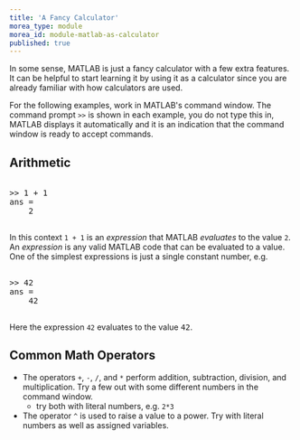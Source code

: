 ```yaml
---
title: 'A Fancy Calculator'
morea_type: module
morea_id: module-matlab-as-calculator
published: true
---
```

In some sense, MATLAB is just a fancy calculator with a few extra
features. It can be helpful to start learning it by using it as a
calculator since you are already familiar with how calculators are
used.

For the following examples, work in MATLAB's command window. The
command prompt <code>>></code> is shown in each example, you do not
type this in, MATLAB displays it automatically and it is an indication
that the command window is ready to accept commands.

## Arithmetic 

<pre class="env-matlab">
<samp>
>> 1 + 1
ans =
    2
</samp>
</pre>

In this context `1 + 1` is an *expression* that MATLAB *evaluates* to
the value `2`. An *expression* is any valid MATLAB code that can be
evaluated to a value. One of the simplest expressions is just a single
constant number, e.g.

<pre class="env-matlab">
<samp>
>> 42
ans =
    42
</samp>
</pre>

Here the expression <code>42</code> evaluates to the value
<samp>42</samp>.

## Common Math Operators

- The operators `+`, `-`, `/`, and `*` perform addition, subtraction,
division, and multiplication. Try a few out with some different
numbers in the command window.
  - try both with literal numbers, e.g. `2*3`
- The operator `^` is used to raise a value to a power. Try with literal numbers as well as assigned variables.
